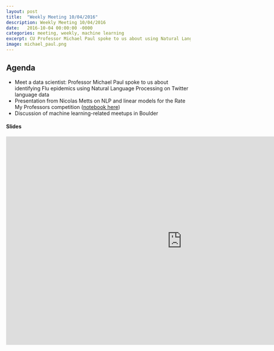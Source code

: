 ```yaml
---
layout: post
title:  "Weekly Meeting 10/04/2016"
description: Weekly Meeting 10/04/2016
date:   2016-10-04 00:00:00 -0000
categories: meeting, weekly, machine learning
excerpt: CU Professor Michael Paul spoke to us about using Natural Language Processing with Twitter data to predict flu epidemic outcomes.
image: michael_paul.png
---
```


## Agenda

* Meet a data scientist: Professor Michael Paul spoke to us about identifying Flu epidemics using Natural Language Processing on Twitter language data
* Presentation from Nicolas Metts on NLP and linear models for the Rate My Professors competition ([notebook here](https://github.com/codatascience/rate-my-professor))
* Discussion of machine learning-related meetups in Boulder

#### Slides

<iframe src="https://docs.google.com/presentation/d/1iUk-SzkIoeRLcZP89oHp7mFubX-hQWTlDrLEKzC3N0U/embed?start=false&loop=false&delayms=3000" frameborder="0" width="960" height="569" allowfullscreen="true" mozallowfullscreen="true" webkitallowfullscreen="true"></iframe>


